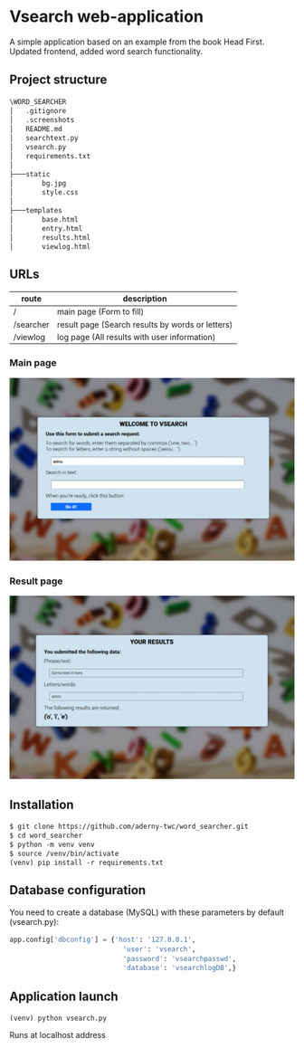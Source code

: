 # Vsearch web-application
A simple application based on an example from the book Head First. Updated frontend, added word search functionality.

## Project structure

```
\WORD_SEARCHER
│   .gitignore
│   .screenshots
│   README.md
│   searchtext.py
│   vsearch.py
│   requirements.txt
│
├───static
│       bg.jpg
│       style.css
│
├───templates
│       base.html
│       entry.html
│       results.html
│       viewlog.html
```

## URLs

| route     | description                                      |
| --------- | ------------------------------------------------ |
| /         | main page (Form to fill)                         |
| /searcher | result page (Search results by words or letters) |
| /viewlog  | log page (All results with user information)     |

### Main page

![](.screenshots/main_page.jpg)

### Result page

![](.screenshots/search_res.jpg)

## Installation

```
$ git clone https://github.com/aderny-twc/word_searcher.git
$ cd word_searcher
$ python -m venv venv
$ source /venv/bin/activate
(venv) pip install -r requirements.txt
```

## Database configuration

You need to create a database (MySQL) with these parameters by default (vsearch.py):

```python
app.config['dbconfig'] = {'host': '127.0.0.1',
                            'user': 'vsearch',
                            'password': 'vsearchpasswd',
                            'database': 'vsearchlogDB',}
```

## Application launch

```
(venv) python vsearch.py
```

Runs at localhost address

